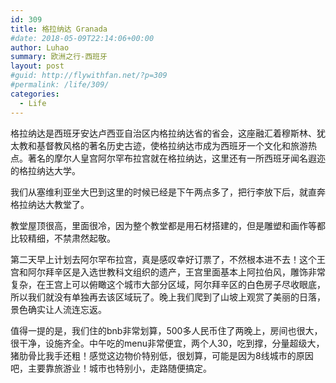 ```yaml
---
id: 309
title: 格拉纳达 Granada
#date: 2018-05-09T22:14:06+00:00
author: Luhao
summary: 欧洲之行-西班牙
layout: post
#guid: http://flywithfan.net/?p=309
#permalink: /life/309/
categories:
  - Life
---
```

格拉纳达是西班牙安达卢西亚自治区内格拉纳达省的省会，这座融汇着穆斯林、犹太教和基督教风格的著名历史古迹，使格拉纳达市成为西班牙一个文化和旅游热点。著名的摩尔人皇宫阿尔罕布拉宫就在格拉纳达，这里还有一所西班牙闻名遐迩的格拉纳达大学。

我们从塞维利亚坐大巴到这里的时候已经是下午两点多了，把行李放下后，就直奔格拉纳达大教堂了。
  
教堂屋顶很高，里面很冷，因为整个教堂都是用石材搭建的，但是雕塑和画作等都比较精细，不禁肃然起敬。

第二天早上计划去阿尔罕布拉宫，真是感叹幸好订票了，不然根本进不去！这个王宫和阿尔拜辛区是入选世教科文组织的遗产，王宫里面基本上阿拉伯风，雕饰非常复杂，在王宫上可以俯瞰这个城市大部分区域，阿尔拜辛区的白色房子尽收眼底，所以我们就没有单独再去该区域玩了。晚上我们爬到了山坡上观赏了美丽的日落，景色确实让人流连忘返。

值得一提的是，我们住的bnb非常划算，500多人民币住了两晚上，房间也很大，很干净，设施齐全。中午吃的menu非常便宜，两个人30，吃到撑，分量超级大，猪肋骨比我手还粗！感觉这边物价特别低，很划算，可能是因为8线城市的原因吧，主要靠旅游业！城市也特别小，走路随便搞定。